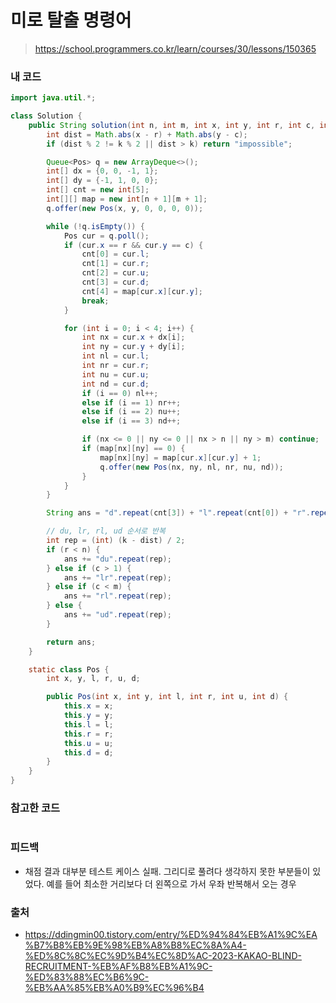 # 미로 탈출 명령어

> https://school.programmers.co.kr/learn/courses/30/lessons/150365

### 내 코드

```java
import java.util.*;

class Solution {
    public String solution(int n, int m, int x, int y, int r, int c, int k) {
        int dist = Math.abs(x - r) + Math.abs(y - c);
        if (dist % 2 != k % 2 || dist > k) return "impossible";

        Queue<Pos> q = new ArrayDeque<>();
        int[] dx = {0, 0, -1, 1};
        int[] dy = {-1, 1, 0, 0};
        int[] cnt = new int[5];
        int[][] map = new int[n + 1][m + 1];
        q.offer(new Pos(x, y, 0, 0, 0, 0));

        while (!q.isEmpty()) {
            Pos cur = q.poll();
            if (cur.x == r && cur.y == c) {
                cnt[0] = cur.l;
                cnt[1] = cur.r;
                cnt[2] = cur.u;
                cnt[3] = cur.d;
                cnt[4] = map[cur.x][cur.y];
                break;
            }

            for (int i = 0; i < 4; i++) {
                int nx = cur.x + dx[i];
                int ny = cur.y + dy[i];
                int nl = cur.l;
                int nr = cur.r;
                int nu = cur.u;
                int nd = cur.d;
                if (i == 0) nl++;
                else if (i == 1) nr++;
                else if (i == 2) nu++;
                else if (i == 3) nd++;

                if (nx <= 0 || ny <= 0 || nx > n || ny > m) continue;
                if (map[nx][ny] == 0) {
                    map[nx][ny] = map[cur.x][cur.y] + 1;
                    q.offer(new Pos(nx, ny, nl, nr, nu, nd));
                }
            }
        }

        String ans = "d".repeat(cnt[3]) + "l".repeat(cnt[0]) + "r".repeat(cnt[1]) + "u".repeat(cnt[2]);

        // du, lr, rl, ud 순서로 반복
        int rep = (int) (k - dist) / 2;
        if (r < n) {
            ans += "du".repeat(rep);
        } else if (c > 1) {
            ans += "lr".repeat(rep);
        } else if (c < m) {
            ans += "rl".repeat(rep);
        } else {
            ans += "ud".repeat(rep);
        }

        return ans;
    }

    static class Pos {
        int x, y, l, r, u, d;

        public Pos(int x, int y, int l, int r, int u, int d) {
            this.x = x;
            this.y = y;
            this.l = l;
            this.r = r;
            this.u = u;
            this.d = d;
        }
    }
}
```

### 참고한 코드

```java

```

### 피드백

- 채점 결과 대부분 테스트 케이스 실패. 그리디로 풀려다 생각하지 못한 부분들이 있었다. 예를 들어 최소한 거리보다 더 왼쪽으로 가서 우좌 반복해서 오는 경우

### 출처

- https://ddingmin00.tistory.com/entry/%ED%94%84%EB%A1%9C%EA%B7%B8%EB%9E%98%EB%A8%B8%EC%8A%A4-%ED%8C%8C%EC%9D%B4%EC%8D%AC-2023-KAKAO-BLIND-RECRUITMENT-%EB%AF%B8%EB%A1%9C-%ED%83%88%EC%B6%9C-%EB%AA%85%EB%A0%B9%EC%96%B4